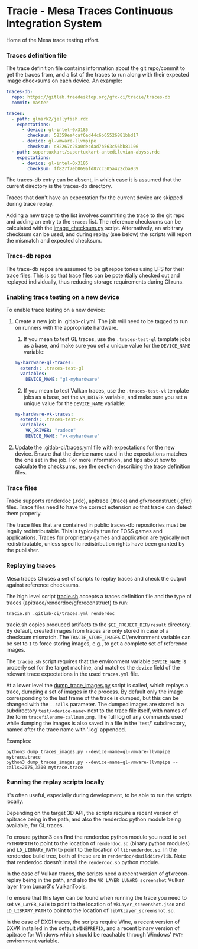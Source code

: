 Tracie - Mesa Traces Continuous Integration System
==================================================

Home of the Mesa trace testing effort.

### Traces definition file

The trace definition file contains information about the git repo/commit to get
the traces from, and a list of the traces to run along with their expected image
checksums on each device. An example:

```yaml
traces-db:
  repo: https://gitlab.freedesktop.org/gfx-ci/tracie/traces-db
  commit: master

traces:
  - path: glmark2/jellyfish.rdc
    expectations:
      - device: gl-intel-0x3185
        checksum: 58359ea4caf6ad44c6b65526881bbd17
      - device: gl-vmware-llvmpipe
        checksum: d82267c25a0decdad7b563c56bb81106
  - path: supertuxkart/supertuxkart-antediluvian-abyss.rdc
    expectations:
      - device: gl-intel-0x3185
        checksum: ff827f7eb069afd87cc305a422cba939
```

The traces-db entry can be absent, in which case it is assumed that the
current directory is the traces-db directory.

Traces that don't have an expectation for the current device are skipped
during trace replay.

Adding a new trace to the list involves commiting the trace to the git repo and
adding an entry to the `traces` list. The reference checksums can be calculated
with the [image_checksum.py](.gitlab-ci/tracie/image_checksum.py) script.
Alternatively, an arbitrary checksum can be used, and during replay (see below)
the scripts will report the mismatch and expected checksum.

### Trace-db repos

The trace-db repos are assumed to be git repositories using LFS for their trace
files. This is so that trace files can be potentially checked out and replayed
individually, thus reducing storage requirements during CI runs.

### Enabling trace testing on a new device

To enable trace testing on a new device:

1. Create a new job in .gitlab-ci.yml. The job will need to be tagged
   to run on runners with the appropriate hardware.

   1. If you mean to test GL traces, use the `.traces-test-gl`
      template jobs as a base, and make sure you set a unique value for the
     `DEVICE_NAME` variable:

   ```yaml
   my-hardware-gl-traces:
     extends: .traces-test-gl
     variables:
       DEVICE_NAME: "gl-myhardware"
   ```

   2. If you mean to test Vulkan traces, use the `.traces-test-vk`
      template jobs as a base, set the `VK_DRIVER` variable, and make
      sure you set a unique value for the `DEVICE_NAME` variable:

   ```yaml
   my-hardware-vk-traces:
     extends: .traces-test-vk
     variables:
       VK_DRIVER: "radeon"
       DEVICE_NAME: "vk-myhardware"
   ```

2. Update the .gitlab-ci/traces.yml file with expectations for the new device.
   Ensure that the device name used in the expectations matches the one
   set in the job. For more information, and tips about how to calculate
   the checksums, see the section describing the trace definition files.

### Trace files

Tracie supports renderdoc (.rdc), apitrace (.trace) and gfxreconstruct
(.gfxr) files. Trace files need to have the correct extension so that
tracie can detect them properly.

The trace files that are contained in public traces-db repositories must be
legally redistributable. This is typically true for FOSS games and
applications. Traces for proprietary games and application are typically not
redistributable, unless specific redistribution rights have been granted by the
publisher.

### Replaying traces

Mesa traces CI uses a set of scripts to replay traces and check the output
against reference checksums.

The high level script [tracie.sh](.gitlab-ci/tracie/tracie.sh) accepts
a traces definition file and the type of traces
(apitrace/renderdoc/gfxreconstruct) to run:

    tracie.sh .gitlab-ci/traces.yml renderdoc

tracie.sh copies produced artifacts to the `$CI_PROJECT_DIR/result`
directory. By default, created images from traces are only stored in case of a
checksum mismatch. The `TRACIE_STORE_IMAGES` CI/environment variable can be set
to `1` to force storing images, e.g., to get a complete set of reference
images.

The `tracie.sh` script requires that the environment variable `DEVICE_NAME` is
properly set for the target machine, and matches the `device` field of the
relevant trace expectations in the used `traces.yml` file.

At a lower level the
[dump_trace_images.py](.gitlab-ci/tracie/dump_trace_images.py) script is
called, which replays a trace, dumping a set of images in the process. By
default only the image corresponding to the last frame of the trace is dumped,
but this can be changed with the `--calls` parameter. The dumped images are
stored in a subdirectory `test/<device-name>` next to the trace file itself,
with names of the form `tracefilename-callnum.png`.  The full log of any
commands used while dumping the images is also saved in a file in the
'test/<device-name>' subdirectory, named after the trace name with '.log'
appended.

Examples:

    python3 dump_traces_images.py --device-name=gl-vmware-llvmpipe mytrace.trace
    python3 dump_traces_images.py --device-name=gl-vmware-llvmpipe --calls=2075,3300 mytrace.trace

### Running the replay scripts locally

It's often useful, especially during development, to be able to run the scripts
locally.

Depending on the target 3D API, the scripts require a recent version
of apitrace being in the path, and also the renderdoc python module
being available, for GL traces.

To ensure python3 can find the renderdoc python module you need to set
`PYTHONPATH` to point to the location of `renderdoc.so` (binary python modules)
and `LD_LIBRARY_PATH` to point to the location of `librenderdoc.so`. In the
renderdoc build tree, both of these are in `renderdoc/<builddir>/lib`. Note
that renderdoc doesn't install the `renderdoc.so` python module.

In the case of Vulkan traces, the scripts need a recent version of
gfxrecon-replay being in the path, and also the
`VK_LAYER_LUNARG_screenshot` Vulkan layer from LunarG's VulkanTools.

To ensure that this layer can be found when running the trace you need
to set `VK_LAYER_PATH` to point to the location of
`VkLayer_screenshot.json` and `LD_LIBRARY_PATH` to point to the
location of `libVkLayer_screenshot.so`.

In the case of DXGI traces, the scripts require Wine, a recent version
of DXVK installed in the default `WINEPREFIX`, and a recent binary
version of apitrace for Windows which should be reachable through
Windows' `PATH` environment variable.

